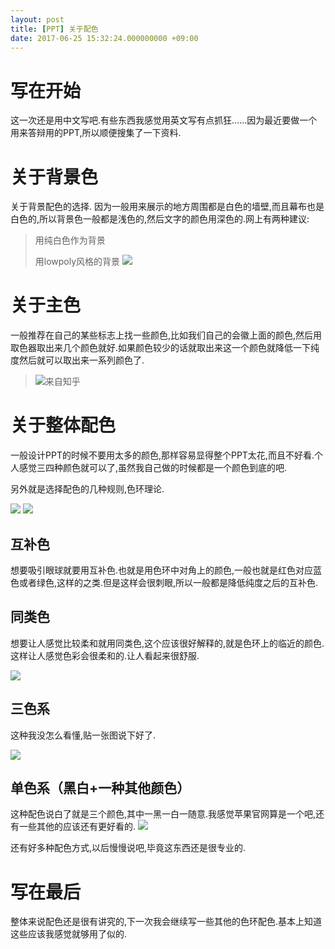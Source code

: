 ```yaml
---
layout: post
title: [PPT] 关于配色
date: 2017-06-25 15:32:24.000000000 +09:00
---
```


# 写在开始
这一次还是用中文写吧.有些东西我感觉用英文写有点抓狂......因为最近要做一个用来答辩用的PPT,所以顺便搜集了一下资料.
# 关于背景色
关于背景配色的选择. 因为一般用来展示的地方周围都是白色的墙壁,而且幕布也是白色的,所以背景色一般都是浅色的,然后文字的颜色用深色的.网上有两种建议:
> 用纯白色作为背景
>
> 用lowpoly风格的背景
> ![](https://pic2.zhimg.com/v2-a361cfe0b80bb0ccbd04b112893778ad_b.png)

# 关于主色
一般推荐在自己的某些标志上找一些颜色,比如我们自己的会徽上面的颜色,然后用取色器取出来几个颜色就好.如果颜色较少的话就取出来这一个颜色就降低一下纯度然后就可以取出来一系列颜色了.
> ![来自知乎](https://pic4.zhimg.com/v2-59b9a911f6b42a528d37b75e07d45f9f_b.png)

# 关于整体配色
一般设计PPT的时候不要用太多的颜色,那样容易显得整个PPT太花,而且不好看.个人感觉三四种颜色就可以了,虽然我自己做的时候都是一个颜色到底的吧.

另外就是选择配色的几种规则,色环理论.

![](http://softlab.sdut.edu.cn/blog/yinjunbo/wp-content/uploads/sites/16/2017/06/色环.jpg)
![](http://softlab.sdut.edu.cn/blog/yinjunbo/wp-content/uploads/sites/16/2017/06/色环2.jpg)

## 互补色
想要吸引眼球就要用互补色.也就是用色环中对角上的颜色,一般也就是红色对应蓝色或者绿色,这样的之类.但是这样会很刺眼,所以一般都是降低纯度之后的互补色.

## 同类色
想要让人感觉比较柔和就用同类色,这个应该很好解释的,就是色环上的临近的颜色.这样让人感觉色彩会很柔和的.让人看起来很舒服.

![](http://softlab.sdut.edu.cn/blog/yinjunbo/wp-content/uploads/sites/16/2017/06/同类色_例子.jpg)

## 三色系
这种我没怎么看懂,贴一张图说下好了.

![](http://softlab.sdut.edu.cn/blog/yinjunbo/wp-content/uploads/sites/16/2017/06/三色系_玉米.jpg)

## 单色系（黑白+一种其他颜色）
这种配色说白了就是三个颜色,其中一黑一白一随意.我感觉苹果官网算是一个吧,还有一些其他的应该还有更好看的.
![](http://softlab.sdut.edu.cn/blog/yinjunbo/wp-content/uploads/sites/16/2017/06/苹果2.jpg)

还有好多种配色方式,以后慢慢说吧,毕竟这东西还是很专业的.

# 写在最后
整体来说配色还是很有讲究的,下一次我会继续写一些其他的色环配色.基本上知道这些应该我感觉就够用了似的.

